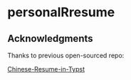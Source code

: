 # personalRresume

## Acknowledgments

Thanks to previous open-sourced repo:

[Chinese-Resume-in-Typst](https://www.example.comhttps://github.com/OrangeX4/Chinese-Resume-in-Typst)
